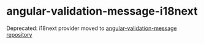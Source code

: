 # angular-validation-message-i18next

Deprecated: i18next provider moved to [angular-validation-message repository](https://github.com/Romanchuk/angular-validation-message)
